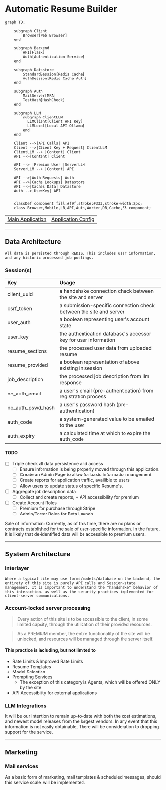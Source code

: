 # Automatic Resume Builder

```mermaid
graph TD;
    
    subgraph Client
        Browser[Web Browser]
    end

    subgraph Backend
        API[Flask]
        Auth[Authentication Service]
    end

    subgraph Datastore
        StandardSession[Redis Cache]
        AuthSession[Redis Cache Auth]
    end

    subgraph Auth
        MailServer[MFA]
        TestHash[HashCheck]
    end

    subgraph LLM
        subgraph ClientLLM
          LLMClient[Client API Key]
          LLMLocal[Local API Ollama]
        end
    end

    Client -->|API Calls| API
    Client -->|Client Key + Request| ClientLLM
    ClientLLM --> |Content| Client
    API -->|Content| Client

    API --> |Premium User |ServerLLM
    ServerLLM --> |Content| API
    
    API -->|Auth Requests| Auth
    API -->|Cache Lookups| Datastore
    API -->|Caches Data| Datastore
    Auth -->|UserKey| API


    classDef component fill:#f9f,stroke:#333,stroke-width:2px;
    class Browser,Mobile,LB,API,Auth,Worker,DB,Cache,S3 component;
```

|||
|:---:|:---:|
| [Main Application](app.py) | [Application Config](lib/app_conf.py) |

---
## Data Architecture
    All data is persisted through REDIS. This includes user information, and any historic processed job postings.

### Session(s)
| Key | Usage|
|:---|:---|
| client_uuid | a handshake connection check between the site and server |
| csrf_token | a submission-specific connection check between the site and server |
| user_auth | a boolean representing user's account state |
| user_key | the authentication database's accessor key for user information |
| resume_sections | the processed user data from uploaded resume |
| resume_provided | a boolean representation of above existing in session |
| job_description | the processed job description from llm response |
| no_auth_email | a user's email (pre-authentication) from registration process |
| no_auth_pswd_hash | a user's password hash (pre-authentication) |
| auth_code | a system-generated value to be emailed to the user |
| auth_expiry | a calculated time at which to expire the auth_code |

#### TODO
- [ ] Triple check all data persistence and access
  - [ ] Ensure information is being properly moved through this application.
  - [ ] Create an Admin Page to allow for basic information mangement
  - [ ] Create reports for application traffic, availible to users
  - [ ] Allow users to update status of specific Resume's.
- [ ] Aggregate job description data
  - [ ] Collect and create reports, + API accessibility for premium
- [ ] Create Account Roles
  - [ ] Premium for purchase through Stripe
  - [ ] Admin/Tester Roles for Beta Launch

Sale of information: Currently, as of this time, there are no plans or contracts established for the sale of user-specific information. In the future, it is likely that de-identified data will be accessible to premium users.

---

## System Architecture
### Interlayer
    Where a typical site may use forms/models/database on the backend, the entirety of this site is purely API calls and Session-state management. It is important to understand the "handshake" behavior of this interaction, as well as the security practices implemented for client-server communications.

### Account-locked server processing
> Every action of this site is to be accessible to the client, in some limited capcity, through the utilization of their provided resources.

> As a PREMIUM member, the entire functionality of the site will be unlocked, and resources will be managed through the server itself.

#### This practice is including, but not limited to
- Rate Limits & Improved Rate Limits
- Resume Templates
- Model Selection
- Prompting Services
  - The exception of this category is Agents, which will be offered ONLY by the site
- API Accessibility for external applications

### LLM Integrations
It will be our intention to remain up-to-date with both the cost estimations, and newest model releases from the largest vendors. In any event that this information is not easily obtainable, There will be consideration to dropping support for the service.

---

## Marketing

### Mail services
As a basic form of marketing, mail templates & scheduled messages, should this service scale, will be implemented.

